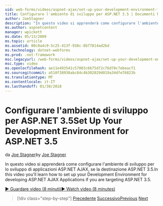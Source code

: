 ```yaml
---
uid: web-forms/videos/aspnet-ajax/set-up-your-development-environment-for-aspnet-35
title: Configurare l'ambiente di sviluppo per ASP.NET 3.5 | Documenti Microsoft
author: JoeStagner
description: "In questo video si apprenderà come configurare l'ambiente di sviluppo per lo sviluppo di applicazioni ASP.NET AJAX, se la destinazione ASP.NET 3.5."
ms.author: aspnetcontent
manager: wpickett
ms.date: 05/13/2009
ms.topic: article
ms.assetid: 00c0a4c9-5c25-413f-938c-8b77814ad2bd
ms.technology: dotnet-webforms
ms.prod: .net-framework
msc.legacyurl: /web-forms/videos/aspnet-ajax/set-up-your-development-environment-for-aspnet-35
msc.type: video
ms.openlocfilehash: ae11e493541c57003c6675d72c76d78c7ebeacf1
ms.sourcegitcommit: a510f38930abc84c4b302029d019a34dfe76823b
ms.translationtype: MT
ms.contentlocale: it-IT
ms.lasthandoff: 01/30/2018
---
```

<a name="set-up-your-development-environment-for-aspnet-35"></a><span data-ttu-id="a7025-103">Configurare l'ambiente di sviluppo per ASP.NET 3.5</span><span class="sxs-lookup"><span data-stu-id="a7025-103">Set Up Your Development Environment for ASP.NET 3.5</span></span>
====================
<span data-ttu-id="a7025-104">da [Joe Stagner](https://github.com/JoeStagner)</span><span class="sxs-lookup"><span data-stu-id="a7025-104">by [Joe Stagner](https://github.com/JoeStagner)</span></span>

<span data-ttu-id="a7025-105">In questo video si apprenderà come configurare l'ambiente di sviluppo per lo sviluppo di applicazioni ASP.NET AJAX, se la destinazione ASP.NET 3.5.</span><span class="sxs-lookup"><span data-stu-id="a7025-105">In this video you'll learn how to set up your Development Environment for developing ASP.NET AJAX Applications if you are targeting ASP.NET 3.5.</span></span>

[<span data-ttu-id="a7025-106">&#9654; Guardare video (8 minuti)</span><span class="sxs-lookup"><span data-stu-id="a7025-106">&#9654; Watch video (8 minutes)</span></span>](https://channel9.msdn.com/Blogs/ASP-NET-Site-Videos/set-up-your-development-environment-for-aspnet-35)

>[!div class="step-by-step"]
<span data-ttu-id="a7025-107">[Precedente](how-to-dynamically-add-controls-to-a-web-page.md)
[Successivo](set-up-your-development-environment-for-aspnet-20.md)</span><span class="sxs-lookup"><span data-stu-id="a7025-107">[Previous](how-to-dynamically-add-controls-to-a-web-page.md)
[Next](set-up-your-development-environment-for-aspnet-20.md)</span></span>
